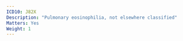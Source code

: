 ```yaml
---
ICD10: J82X
Description: "Pulmonary eosinophilia, not elsewhere classified"
Matters: Yes
Weight: 1
---
```

